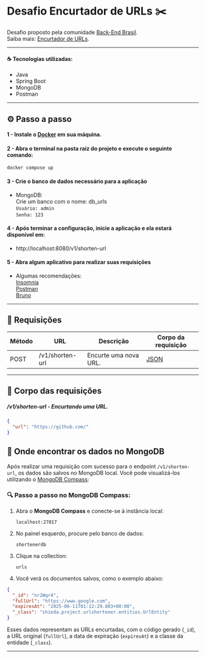 # Desafio Encurtador de URLs ✂️

Desafio proposto pela comunidade [Back-End Brasil](https://github.com/backend-br).  
Saiba mais: [Encurtador de URLs](https://github.com/backend-br/desafios/blob/master/url-shortener/PROBLEM.md).
 
---

#### ☕ Tecnologias utilizadas:

- Java
- Spring Boot
- MongoDB
- Postman
---

## ⚙️ Passo a passo

#### 1 - Instale o [Docker](https://www.docker.com) em sua máquina. 

#### 2 - Abra o terminal na pasta raiz do projeto e execute o seguinte comando:

`docker compose up`

#### 3 - Crie o banco de dados necessário para a aplicação

- MongoDB:   
Crie um banco com o nome: db_urls  
`Usuário: admin`   
`Senha: 123`   

#### 4 - Após terminar a configuração, inicie a aplicação e ela estará disponível em:

- http://localhost:8080/v1/shorten-url


#### 5 - Abra algum aplicativo para realizar suas requisições

- Algumas recomendações:  
[Insomnia](https://insomnia.rest/)  
[Postman](https://www.postman.com/)  
[Bruno](https://www.usebruno.com/)  

--- 

## 📨 Requisições

| Método | URL                            | Descrição                       | Corpo da requisição     |
| ------ | ------------------------------ | ------------------------------- | ----------------------- |
| POST   | /v1/shorten-url                | Encurte uma nova URL.           | [JSON](#encurtarurl)    |

---

## 📄 Corpo das requisições

##### <a id="encurtarurl">/v1/shorten-url - Encurtando uma URL.</a>

```json
{
  "url": "https://github.com/"
}
```

## 📂 Onde encontrar os dados no MongoDB

Após realizar uma requisição com sucesso para o endpoint `/v1/shorten-url`, os dados são salvos no MongoDB local. Você pode visualizá-los utilizando o [MongoDB Compass](https://www.mongodb.com/products/compass):

### 🔍 Passo a passo no MongoDB Compass:

1. Abra o **MongoDB Compass** e conecte-se à instância local:

   ```
   localhost:27017
   ```

2. No painel esquerdo, procure pelo banco de dados:

   ```
   shortenerdb
   ```

3. Clique na collection:

   ```
   urls
   ```

4. Você verá os documentos salvos, como o exemplo abaixo:

```json
{
  "_id": "nr2Wqr4",
  "fullUrl": "https://www.google.com",
  "expiresAt": "2025-06-11T01:12:29.803+00:00",
  "_class": "shieda.project.urlshortener.entities.UrlEntity"
}
```

Esses dados representam as URLs encurtadas, com o código gerado (`_id`), a URL original (`fullUrl`), a data de expiração (`expiresAt`) e a classe da entidade (`_class`).

---


